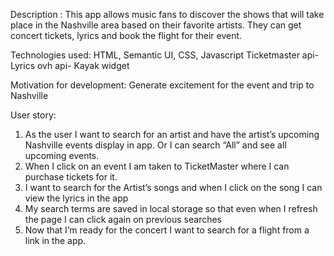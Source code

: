 Description : 
This app allows music fans to discover the shows that will take place in the Nashville area based on their favorite artists. They can get concert tickets, lyrics and book the flight for their event.

Technologies used: 
HTML, Semantic UI, CSS, Javascript
Ticketmaster api- Lyrics ovh api- Kayak widget

Motivation for development: 
Generate excitement for the event and trip to Nashville

User story: 
1. As the  user I want to search for an artist and have the artist’s upcoming Nashville events  display  in app. Or I can search “All” and see all upcoming events.
2.  When I click on an event I am taken to TicketMaster where I can purchase tickets for it.
3.  I want to search for the Artist’s songs and when I click on the song I can view the lyrics in the app
4. My search terms are saved in local storage so that even when I refresh the page I can click again on previous searches
5. Now that I’m ready for the concert I want to search for a flight from a link in the app.
